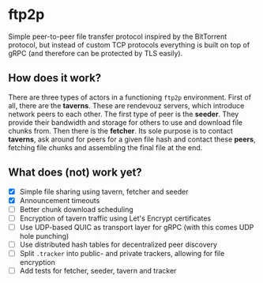 # ftp2p

Simple peer-to-peer file transfer protocol inspired by the BitTorrent protocol, but instead of custom TCP protocols everything is built on top of gRPC (and therefore can be protected by TLS easily).

## How does it work?

There are three types of actors in a functioning `ftp2p` environment. First of all, there are the **taverns**. These are rendevouz servers, which introduce network peers to each other. The first type of peer is the **seeder**. They provide their bandwidth and storage for others to use and download file chunks from. Then there is the **fetcher**. Its sole purpose is to contact **taverns**, ask around for peers for a given file hash and contact these **peers**, fetching file chunks and assembling the final file at the end.

## What does (not) work yet?

* [x] Simple file sharing using tavern, fetcher and seeder
* [x] Announcement timeouts
* [ ] Better chunk download scheduling
* [ ] Encryption of tavern traffic using Let's Encrypt certificates
* [ ] Use UDP-based QUIC as transport layer for gRPC (with this comes UDP hole punching)
* [ ] Use distributed hash tables for decentralized peer discovery
* [ ] Split `.tracker` into public- and private trackers, allowing for file encryption
* [ ] Add tests for fetcher, seeder, tavern and tracker